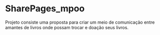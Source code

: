 # SharePages_mpoo

Projeto consiste uma proposta para criar um meio de comunicação entre amantes de livros onde possam trocar e doação seus livros.
